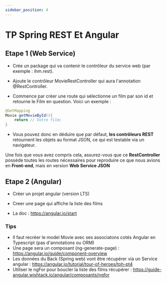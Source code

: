 ```yaml
---
sidebar_position: 4
---
```


# TP Spring REST Et Angular

## Etape 1 (Web Service)

- Crée un package qui va contenir le contrôleur du service web (par exemple : ihm.rest).

- Ajoute le contrôleur MovieRestController qui aura l'annotation @RestController.

- Commence par créer une route qui sélectionne un film par son id et retourne le Film en question. Voici un exemple :

```java
@GetMapping
Movie getMovieById(){
    return // Votre film;
}
```

- Vous pouvez donc en déduire que par défaut, **les contrôleurs REST** retournent les objets au format JSON, ce qui est testable via un navigateur.

Une fois que vous avez compris cela, assurez-vous que ce **RestController** possède toutes les routes nécessaires pour reproduire ce que nous avions en **Front-end**, mais en version **Web Service JSON**

## Etape 2 (Angular)

- Créer un projet angular (version LTS)

- Creer une page qui affiche la liste des films

- La doc : https://angular.io/start

### Tips

- Il faut recréer le model Movie avec ses associatons cotés Angular en Typescript (pas d'annotations ou ORM)
- Une page sera un composant (ng-generate-page) : https://angular.io/guide/component-overview
- Les données du Back (Spring web) vont être récupérer via un Service angular : https://angular.io/tutorial/tour-of-heroes/toh-pt4
- Utiliser le ngFor pour boucler la liste des films récupérer : https://guide-angular.wishtack.io/angular/composants/ngfor